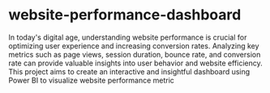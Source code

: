 # website-performance-dashboard


In today's digital age, understanding website performance is crucial for optimizing user experience and increasing conversion rates. Analyzing key metrics such as page views, session duration, bounce rate, and conversion rate can provide valuable insights into user behavior and website efficiency. This project aims to create an interactive and insightful dashboard using Power BI to visualize website performance metric
